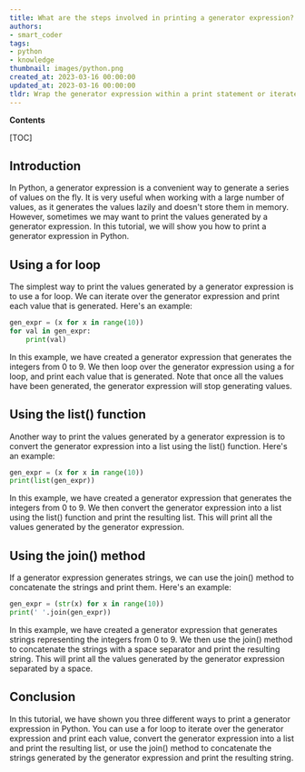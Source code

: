 ```yaml
---
title: What are the steps involved in printing a generator expression?
authors:
- smart_coder
tags:
- python
- knowledge
thumbnail: images/python.png
created_at: 2023-03-16 00:00:00
updated_at: 2023-03-16 00:00:00
tldr: Wrap the generator expression within a print statement or iterate over the generator using a loop.
---
```


**Contents**

[TOC]

## Introduction
In Python, a generator expression is a convenient way to generate a series of values on the fly. It is very useful when working with a large number of values, as it generates the values lazily and doesn't store them in memory. However, sometimes we may want to print the values generated by a generator expression. In this tutorial, we will show you how to print a generator expression in Python.

## Using a for loop
The simplest way to print the values generated by a generator expression is to use a for loop. We can iterate over the generator expression and print each value that is generated. Here's an example:

```python
gen_expr = (x for x in range(10))
for val in gen_expr:
    print(val)
```

In this example, we have created a generator expression that generates the integers from 0 to 9. We then loop over the generator expression using a for loop, and print each value that is generated. Note that once all the values have been generated, the generator expression will stop generating values.

## Using the list() function
Another way to print the values generated by a generator expression is to convert the generator expression into a list using the list() function. Here's an example:

```python
gen_expr = (x for x in range(10))
print(list(gen_expr))
```

In this example, we have created a generator expression that generates the integers from 0 to 9. We then convert the generator expression into a list using the list() function and print the resulting list. This will print all the values generated by the generator expression.

## Using the join() method
If a generator expression generates strings, we can use the join() method to concatenate the strings and print them. Here's an example:

```python
gen_expr = (str(x) for x in range(10))
print(' '.join(gen_expr))
```

In this example, we have created a generator expression that generates strings representing the integers from 0 to 9. We then use the join() method to concatenate the strings with a space separator and print the resulting string. This will print all the values generated by the generator expression separated by a space.

## Conclusion
In this tutorial, we have shown you three different ways to print a generator expression in Python. You can use a for loop to iterate over the generator expression and print each value, convert the generator expression into a list and print the resulting list, or use the join() method to concatenate the strings generated by the generator expression and print the resulting string.
